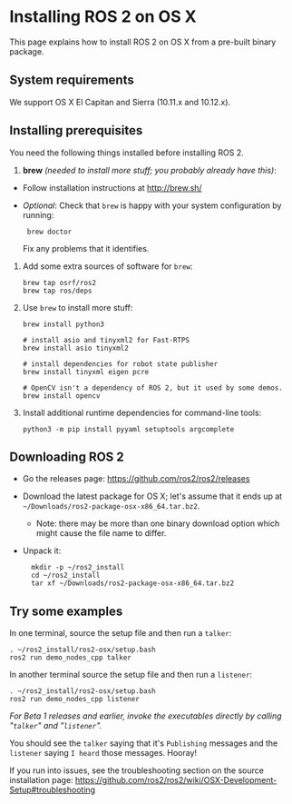 # Installing ROS 2 on OS X

This page explains how to install ROS 2 on OS X from a pre-built binary package.

## System requirements

We support OS X El Capitan and Sierra (10.11.x and 10.12.x).

## Installing prerequisites

You need the following things installed before installing ROS 2.

 1. **brew** *(needed to install more stuff; you probably already have this)*:
  * Follow installation instructions at http://brew.sh/
  * *Optional*: Check that `brew` is happy with your system configuration by running:

         brew doctor
      Fix any problems that it identifies.
 1. Add some extra sources of software for `brew`:

        brew tap osrf/ros2
        brew tap ros/deps
 1. Use `brew` to install more stuff:

        brew install python3

        # install asio and tinyxml2 for Fast-RTPS
        brew install asio tinyxml2

        # install dependencies for robot state publisher
        brew install tinyxml eigen pcre

        # OpenCV isn't a dependency of ROS 2, but it used by some demos.
        brew install opencv

 1. Install additional runtime dependencies for command-line tools:

        python3 -m pip install pyyaml setuptools argcomplete

## Downloading ROS 2

- Go the releases page: https://github.com/ros2/ros2/releases
- Download the latest package for OS X; let's assume that it ends up at `~/Downloads/ros2-package-osx-x86_64.tar.bz2`.
  - Note: there may be more than one binary download option which might cause the file name to differ.
- Unpack it:

        mkdir -p ~/ros2_install
        cd ~/ros2_install
        tar xf ~/Downloads/ros2-package-osx-x86_64.tar.bz2

## Try some examples

In one terminal, source the setup file and then run a `talker`:

    . ~/ros2_install/ros2-osx/setup.bash
    ros2 run demo_nodes_cpp talker

In another terminal source the setup file and then run a `listener`:

    . ~/ros2_install/ros2-osx/setup.bash
    ros2 run demo_nodes_cpp listener

_For Beta 1 releases and earlier, invoke the executables directly by calling "`talker`" and "`listener`"._

You should see the `talker` saying that it's `Publishing` messages and the `listener` saying `I heard` those messages.
Hooray!

If you run into issues, see the troubleshooting section on the source installation page: https://github.com/ros2/ros2/wiki/OSX-Development-Setup#troubleshooting

